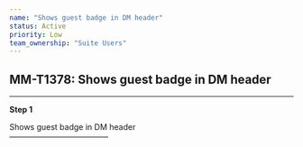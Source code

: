 ```yaml
---
name: "Shows guest badge in DM header"
status: Active
priority: Low
team_ownership: "Suite Users"
---
```


## MM-T1378: Shows guest badge in DM header

---

**Step 1**

Shows guest badge in DM header\
–––––––––––––––––––––––––
